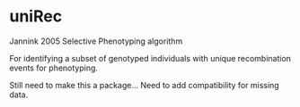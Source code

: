 # uniRec
Jannink 2005 Selective Phenotyping algorithm

For identifying a subset of genotyped individuals with unique recombination events for phenotyping.

Still need to make this a package...
Need to add compatibility for missing data.  
